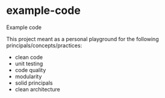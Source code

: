 # example-code
Example code 

This project meant as a personal playground for the following principals/concepts/practices:

* clean code
* unit testing
* code quality
* modularity
* solid principals
* clean architecture